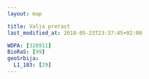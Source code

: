 ```yaml
---
layout: map

title: Valja prerast
last_modified_at: 2018-05-23T23:37:45+02:00

WDPA: [328911]
BioRaS: [99]
geoSrbija:
  L1_183: [29]
---
```

